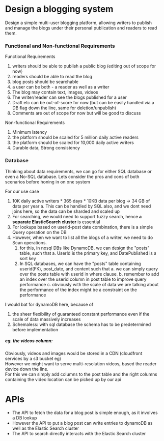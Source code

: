# Design a blogging system 

Design a simple multi-user blogging platform, allowing writers to publish and manage the blogs under their personal publication and readers to read them.

### Functional and Non-functional Requirements

Functional Requirements
1. writers should be able to publish a public blog (editing out of scope for now)
2. readers should be able to read the blog
3. blog posts should be searchable
4. a user can be both - a reader as well as a writer
5. The blog may contain text, images, videos
6. The writer/reader can see the blogs published for a user
7. Draft etc can be out-of-score for now (but can be easily handled via a DB flag down the line, same for deletion/unpublish)
8. Comments are out of scope for now but will be good to discuss

Non-functional Requirements
1. Minimum latency
2. the platform should be scaled for 5 million daily active readers
3. the platform should be scaled for 10,000 daily active writers
4. Durable data, Strong consistency

### Database

Thinking about data requirements, we can go for either SQL database or even a No-SQL database.
Lets consider the pros and cons of both scenarios before honing in on one system

For our use case 
1. 10K daily active writers * 365 days * 10KB data per blog -> 34 GB of data per year
    a. This can be handled by SQL also, and we dont need joins here, so the data can be sharded and scaled up
2. For searching, we would need to support fuzzy search, hence **a separate ElasticSearch cluster** is essential
3. For lookups based on userid-post date combination, there is a simple Query operation on the DB
4. However, when we want to list all the blogs of a writer, we need to do Scan operations.
   1. for this, in nosql DBs like DynamoDB, we can design the "posts" table, such that
      a. UserId is the primary key, and DatePublished is a sort key
   2. In SQL databases, we can have the "posts" table containing userid(FK), post_date, and content such that
      a. we can simply query over the posts table with userid in where clause.
      b. remember to add an index over the userid column in post table to improve query performance
      c. obviously with the scale of data we are talking about the performance of the index might be a constraint on the performance

I would bat for dynamoDB here, because of  
1. the sheer flexibility of guaranteed constant performance even if the scale of data massively increases
2. Schemaless: with sql database the schema has to be predetermined before implementation

##### eg. the videos column:  
Obviously,  videos and images would be stored in a CDN (cloudfront services by a s3 bucket eg)    
However we might want to serve multi-resolution videos, based the reader device down the line.  
For this we can simply add columns to the post table and the right columns containing the video location can be picked up by our api


# APIs

* The API to fetch the data for a blog post is simple enough, as it involves a DB lookup
* However the API to put a blog post can write entries to dynamoDB as well as the Elastic Search cluster
* The API to search directly interacts with the Elastic Search cluster

